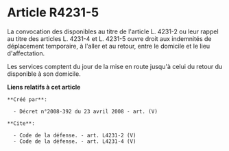 # Article R4231-5

La convocation des disponibles au titre de l'article L. 4231-2 ou leur rappel au titre des articles L. 4231-4 et L. 4231-5
ouvre droit aux indemnités de déplacement temporaire, à l'aller et au retour, entre le domicile et le lieu d'affectation. 

Les services comptent du jour de la mise en route jusqu'à celui du retour du disponible à son domicile.

**Liens relatifs à cet article**

	**Créé par**:

	  - Décret n°2008-392 du 23 avril 2008 - art. (V)

	**Cite**:

	  - Code de la défense. - art. L4231-2 (V)
	  - Code de la défense. - art. L4231-4 (V)
